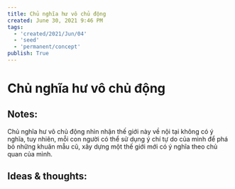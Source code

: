 ```yaml
---
title: Chủ nghĩa hư vô chủ động
created: June 30, 2021 9:46 PM
tags:
  - 'created/2021/Jun/04'
  - 'seed'
  - 'permanent/concept'
publish: True
---
```

# Chủ nghĩa hư vô chủ động

## Notes:
Chủ nghĩa hư vô chủ động nhìn nhận thế giới này về nội tại không có ý nghĩa, tuy nhiên, mỗi con người có thể sử dụng ý chí tự do của mình để phá bỏ những khuân mẫu cũ, xây dựng một thế giới mới có ý nghĩa theo chủ quan của mình.

## Ideas & thoughts:

